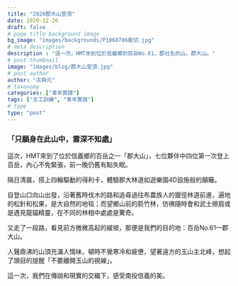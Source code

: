 ```yaml
---
title: "2020郡大山登頂"
date: 2020-12-26
draft: false
# page title background image
bg_image: "images/backgrounds/P1060786裁切.jpg"
# meta description
description : "這一次，HMT來到位於信義鄉的百岳No.61，郡社名的山，郡大山。"
# post thumbnail
image: "images/blog/郡大山登頂.jpg"
# post author
author: "古舜元"
# taxonomy
categories: ["青年實踐"]
tags: ["志工訓練", "青年實踐"]
# type
type: "post"
---
```


### 「只願身在此山中，雲深不知處」

這次，HMT來到了位於信義鄉的百岳之一「郡大山」，七位夥伴中四位第一次登上百岳，內心不免緊張，前一晚仍舊有點失眠。

隔日清晨，搭上四輪驅動的得利卡，體驗郡大林道如遊樂園4D設施般的顛簸。

自登山口向山出發，沿著舊時伐木的路和追尋過往布農族人的獵徑林道前進，遍地的松針和松果，是大自然的地毯；而望鄉山前的箭竹林，彷彿隨時會和武士擦肩或是遇見龍貓精靈，在不同的林相中處處是驚奇。

又走了一段路，看見前方微微高起的緩坡，那便是我們的目的地：百岳No.61—郡大山。

人聲鼎沸的山頂充滿人情味，頓時不覺寒冷和疲憊，望著遠方的玉山主北峰，想起了頭目的提醒「不要離開玉山的視線」。

這一次，我們在傳說和現實的交織下，感受南投信義的美。
